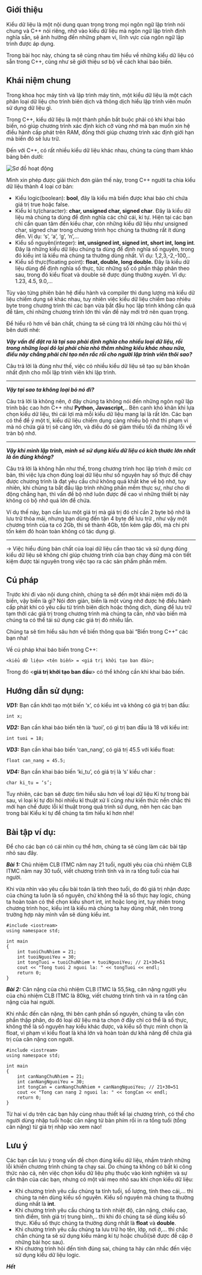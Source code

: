 ## Giới thiệu
  Kiểu dữ liệu là một nội dung quan trọng trong mọi ngôn ngữ lập trình nói chung và C++ nói riêng, nhờ vào kiểu dữ liệu mà ngôn ngữ lập trình định nghĩa sẵn, sẽ ảnh hưởng đến những phạm vi, lĩnh vực của ngôn ngữ lập trình được áp dụng.
  
  Trong bài học này, chúng ta sẽ cùng nhau tìm hiểu về những kiểu dữ liệu có sẵn trong C++, cũng như sẽ giới thiệu sơ bộ về cách khai báo biến.
  
## Khái niệm chung
  Trong khoa học máy tính và lập trình máy tính, một kiểu dữ liệu là một cách phân loại dữ liệu cho trình biên dịch và thông dịch hiểu lập trình viên muốn sử dụng dữ liệu gì.  

  Trong C++, kiểu dữ liệu là một thành phần bắt buộc phải có khi khai báo biến, nó giúp chương trình xác định kích cỡ vùng nhớ mà bạn muốn xin hệ điều hành cấp phát trên RAM, đồng thời giúp chương trình xác định giới hạn mà biến đó sẽ lưu trữ.  

  Đến với C++, có rất nhiều kiểu dữ liệu khác nhau, chúng ta cùng tham khảo bảng bên dưới:  

![Sơ đồ hoạt động](resources:assets/data/posts/cpp_beginner/kdl_image1.png)

Mình xin phép được giải thích đơn giản thế này, trong C++ người ta chia kiểu dữ liệu thành 4 loại cơ bản:  
- Kiểu logic(boolean): **bool**, đây là kiểu mà biến được khai báo chỉ chứa giá trị true hoặc false.  
- Kiểu kí tự(character): **char, unsigned char, signed char**. Đây là kiểu dữ liệu mà chúng ta dùng để định nghĩa các chữ cái, kí tự. Hiện tại các bạn chỉ cần quan tâm đến kiểu char, còn những kiểu dữ liệu như unsigned char, signed char trong chương trình học chúng ta thường rất ít dùng đến. Ví dụ: ‘s’, ‘a’, ‘g’, ‘n’,…
- Kiểu số nguyên(integer): **int, unsigned int, signed int, short int, long int**. Đây là những kiểu dữ liệu chúng ta dùng để định nghĩa số nguyên,  trong đó kiểu int là kiểu mà chúng ta thường dùng nhất. Ví dụ: 1,2,3,-2,-100,..
- Kiểu số thực(floating point): **float, double, long double.** Đây là kiểu dữ liệu dùng để định nghĩa số thực, tức những số có phần thập phân theo sau, trong đó kiểu float và double sẽ được dùng thường xuyên. Ví dụ: 1.23, 4.5, 9.0,…

Tùy vào từng phiên bản hệ điều hành và compiler thì dung lượng mà kiểu dữ liệu chiếm dụng sẽ khác nhau, tuy nhiên việc kiểu dữ liệu chiếm bao nhiêu byte trong chương trình thì các bạn vừa bắt đầu học lập trình không cần quá để tâm, chỉ những chương trình lớn thì vấn đề này mới trở nên quan trọng.   

Để hiểu rõ hơn về bản chất, chúng ta sẽ cùng trả lời những câu hỏi thú vị bên dưới nhé:   

_**Vậy vấn đề đặt ra là tại sao phải định nghĩa cho nhiều loại dữ liệu, rồi trong những loại đó lại phải chia nhỏ thêm những kiểu khác nhau nữa, điều này chẳng phải chỉ tạo nên rắc rối cho người lập trình viên thôi sao?**_

Câu trả lời là đúng như thế, việc có nhiều kiểu dữ liệu sẽ tạo sự băn khoăn nhất định cho mỗi lập trình viên khi lập trình.   

---

_**Vậy tại sao ta không loại bỏ nó đi?**_
  
Câu trả lời là không nên, ở đây chúng ta không nói đến những ngôn ngữ lập trình bậc cao hơn C++ như **Python, Javascript,**.. Bên cạnh khó khăn khi lựa chọn kiểu dữ liệu, thì cái lợi mà mỗi kiểu dữ liệu mang lại là rất lớn. Các bạn có thể để ý một tí, kiểu dữ liệu chiếm dụng càng nhiều bộ nhớ thì phạm vi mà nó chứa giá trị sẽ càng lớn, và điều đó sẽ giảm thiểu tối đa những lỗi về tràn bộ nhớ.  

---

_**Vậy khi mình lập trình, mình sẽ sử dụng kiểu dữ liệu có kích thước lớn nhất là ổn đúng không?**_
  
Câu trả lời là không hẳn như thế, trong chương trình học lập trình ở mức cơ bản, thì việc lựa chọn đúng loại dữ liệu như số nguyên hay số thực để chạy được chương trình là đạt yêu cầu chứ không quá khắt khe về bộ nhớ, tuy nhiên, khi chúng ta bắt đầu lập trình những phần mềm thực sự, như cho di động chẳng hạn, thì vấn đề bộ nhớ luôn được đề cao vì những thiết bị này không có bộ nhớ quá lớn để chứa.  

Ví dụ thế này, bạn cần lưu một giá trị mà giá trị đó chỉ cần 2 byte bộ nhớ là lưu trữ thỏa mái, nhưng bạn dùng đến tận 4 byte để lưu trữ , như vậy một chương trình của ta có 2Gb, thì sẽ thành 4Gb, tốn kém gấp đôi, mà chi phi tốn kém đó hoàn toàn không có tác dụng gì.  

---

→ Việc hiểu đúng bản chất của loại dữ liệu cần thao tác và sử dụng đúng kiểu dữ liệu sẽ không chỉ giúp chương trình của bạn chạy đúng mà còn tiết kiệm được tài nguyên trong việc tạo ra các sản phẩm phần mềm.  

## Cú pháp
Trước khi đi vào nội dung chính, chúng ta sẽ đến một khái niệm mới đó là biến, vậy biến là gì? Nói đơn giản, biến là một vùng nhớ được hệ điều hành cấp phát khi có yêu cầu từ trình biên dịch hoặc thông dịch, dùng để lưu trữ tạm thời các giá trị trong chương trình mà chúng ta cần, nhờ vào biến mà chúng ta có thể tái sử dụng các giá trị đó nhiều lần.   

Chúng ta sẽ tìm hiểu sâu hơn về biến thông qua bài “Biến trong C++” các bạn nha!   

Về cú pháp khai báo biến trong C++:  
```
<kiểu dữ liệu> <tên biến> = <giá trị khởi tạo ban đầu>;
```
Trong đó <**giá trị khởi tạo ban đầu**> có thể không cần khi khai báo biến.   

## Hướng dẫn sử dụng:
 
_**VD1:**_ Bạn cần khởi tạo một biến ‘x’, có kiểu int và không có giá trị ban đầu:   
```
int x;
```
_**VD2:**_ Bạn cần khai báo biến tên là ‘tuoi’, có gì trị ban đầu là 18 với kiểu int:   
```
int tuoi = 18;
```
_**VD3:**_ Bạn cần khai báo biến ‘can_nang’, có giá trị 45.5 với kiểu float:  
```
float can_nang = 45.5;
```
_**VD4:**_ Bạn cần khai báo biến ‘ki_tu’, có giá trị là ‘s’ kiểu char : 
```
char ki_tu = ‘s’;  
```

Tuy nhiên, các bạn sẽ được tìm hiểu sâu hơn về loại dữ liệu Kí tự trong bài sau, vì loại kí tự đòi hỏi nhiều kĩ thuật xử lí cũng như kiến thức nền chắc thì mới hạn chế được lỗi kĩ thuật trong quá trình sử dụng, nên hẹn các bạn trong bài Kiểu kí tự để chúng ta tìm hiểu kĩ hơn nhé!

## Bài tập ví dụ:
Để cho các bạn có cái nhìn cụ thể hơn, chúng ta sẽ cùng làm các bài tập nhỏ sau đây.  

_**Bài 1:**_ Chủ nhiệm CLB ITMC năm nay 21 tuổi, người yêu của chủ nhiệm CLB ITMC năm nay 30 tuổi, viết chương trình tính và in ra tổng tuổi của hai người.  

Khi vừa nhìn vào yêu cầu bài toán là tính theo tuổi, do đó giá trị nhận được của chúng ta luôn là số nguyên, chứ không thể là số thực hay logic, chúng ta hoàn toàn có thể chọn kiểu short int, int hoặc long int, tuy nhiên trong chương trình học, kiểu int là kiểu mà chúng ta hay dùng nhất, nên trong trường hợp này mình vẫn sẽ dùng kiểu int.
```
#include <iostream>
using namespace std;

int main
{
    int tuoiChuNhiem = 21;
    int tuoiNguoiYeu = 30;
    int tongTuoi = tuoiChuNhiem + tuoiNguoiYeu; // 21+30=51
    cout << "Tong tuoi 2 nguoi la: " << tongTuoi << endl;
    return 0;
}
```
_**Bài 2:**_ Cân nặng của chủ nhiệm CLB ITMC là 55,5kg, cân nặng người yêu của chủ nhiệm CLB ITMC là 80kg, viết chương trình tính và in ra tổng cân nặng của hai người.  

Khi nhắc đến cân nặng, thì bên cạnh phần số nguyên, chúng ta vẫn còn phần thập phân, do đó loại dữ liệu mà ta chọn ở đây chỉ có thể là số thực, không thể là số nguyên hay kiểu khác được, và kiểu số thực mình chọn là float, vì phạm vi kiểu float là khá lớn và hoàn toàn dư khả năng để chứa giá trị của cân nặng con người.
```
#include <iostream>
using namespace std;

int main
{
    int canNangChuNhiem = 21;
    int canNangNguoiYeu = 30;
    int tongCan = canNangChuNhiem + canNangNguoiYeu; // 21+30=51
    cout << "Tong can nang 2 nguoi la: " << tongCan << endl;
    return 0;
}
```
Từ hai ví dụ trên các bạn hãy cùng nhau thiết kế lại chương trình, có thể cho người dùng nhập tuổi hoặc cân nặng từ bàn phím rồi in ra tổng tuổi (tổng cân nặng) từ giá trị nhập vào xem nào!  

## Lưu ý
Các bạn cần lưu ý trong vấn đề chọn đúng kiểu dữ liệu, nhầm tránh những lỗi khiến chương trình chúng ta chạy sai. Do chúng ta không có bất kì công thức nào cả, nên việc chọn kiểu dữ liệu phụ thuộc vào kinh nghiệm và sự cẩn thận của các bạn, nhưng có một vài mẹo nhỏ sau khi chọn kiểu dữ liệu:  
- Khi chương trình yêu cầu chúng ta tính tuổi, số lượng, tính theo cái,… thì chúng ta nên dùng kiểu số nguyên. Kiểu số nguyên mà chúng ta thường dùng nhất là **int**.
- Khi chương trình yêu cầu chúng ta tính nhiệt độ, cân nặng, chiều cao, tính điểm, tính giá trị trung bình,.. thì khi đó chúng ta sẽ dùng kiểu số thực. Kiểu số thực chúng ta thường dùng nhất là **float** và **double**.
- Khi chương trình yêu cầu chúng ta lưu trữ họ tên, lớp, nơi ở,… thì chắc chắn chúng ta sẽ sử dụng kiểu mảng kí tự hoặc chuỗi(sẽ được đề cập ở những bài học sau).
- Khi chương trình hỏi đến tính đúng sai, chúng ta hãy cân nhắc đến việc sử dụng kiểu dữ liệu logic.

***Hết***


